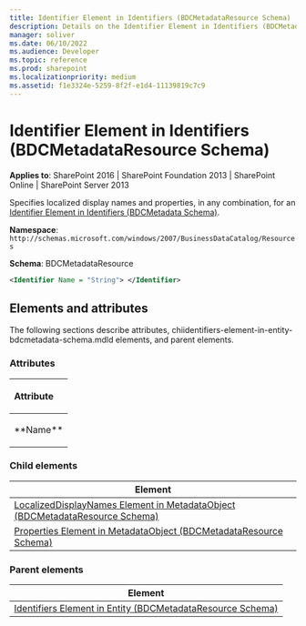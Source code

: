 ```yaml
---
title: Identifier Element in Identifiers (BDCMetadataResource Schema)
description: Details on the Identifier Element in Identifiers (BDCMetadataResource Schema)
manager: soliver
ms.date: 06/10/2022
ms.audience: Developer
ms.topic: reference
ms.prod: sharepoint
ms.localizationpriority: medium
ms.assetid: f1e3324e-5259-8f2f-e1d4-11139819c7c9
---
```


# Identifier Element in Identifiers (BDCMetadataResource Schema)

**Applies to**: SharePoint 2016 | SharePoint Foundation 2013 | SharePoint Online | SharePoint Server 2013

Specifies localized display names and properties, in any combination, for an [Identifier Element in Identifiers (BDCMetadata Schema)](identifier-element-in-identifiers-bdcmetadata-schema.md).

**Namespace**: `http://schemas.microsoft.com/windows/2007/BusinessDataCatalog/Resources`

**Schema**: BDCMetadataResource

```XML
<Identifier Name = "String"> </Identifier>
```

## Elements and attributes

The following sections describe attributes, chiidentifiers-element-in-entity-bdcmetadata-schema.mdld elements, and parent elements.

### Attributes

<table>
<colgroup>
<col width="100%" />
</colgroup>
<thead>
<tr class="header">
<th align="left"><p>Attribute</p></th>
</tr>
</thead>
<tbody>
<tr class="odd">
<td align="left"><p>**Name**</p></td>
</tr>
</tbody>
</table>

### Child elements

| Element |
| --- |
| [LocalizedDisplayNames Element in MetadataObject (BDCMetadataResource Schema)](localizeddisplaynames-element-in-metadataobject-bdcmetadataresource-schema.md) |
| [Properties Element in MetadataObject (BDCMetadataResource Schema)](properties-element-in-metadataobject-bdcmetadataresource-schema.md) |

### Parent elements

| Element |
| --- |
| [Identifiers Element in Entity (BDCMetadataResource Schema)](identifiers-element-in-entity-bdcmetadataresource-schema.md) |








